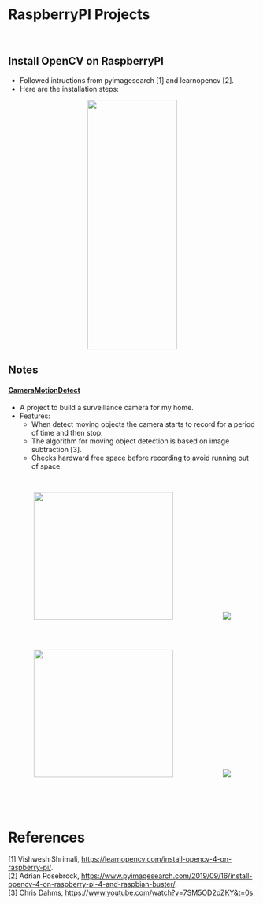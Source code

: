 # RaspberryPI Projects 
  
<br/>

## Install OpenCV on RaspberryPI 
* Followed intructions from pyimagesearch [1] and learnopencv [2]. 
* Here are the installation steps: <br/>

<p align="center">
  <img src="https://user-images.githubusercontent.com/86133411/153903124-70a56476-43a4-4808-9105-c1cccb1ad4ac.png" width="182" height="505">
</p>

## Notes
#### [CameraMotionDetect](/CameraMotionDetect)
* A project to build a surveillance camera for my home. 
* Features: 
  * When detect moving objects the camera starts to record for a period of time and then stop. <br/>
  * The algorithm for moving object detection is based on image subtraction [3]. <br/>
  * Checks hardward free space before recording to avoid running out of space. <br/>
<pre><p align="center">
<img src="https://user-images.githubusercontent.com/86133411/153816022-855bdc5d-ab93-4e00-a055-9b8bd01e90b8.png" width="283" height="258">            <img src="https://user-images.githubusercontent.com/86133411/153816013-82f2b5ec-0f48-4bc2-b36b-17212a190a31.png">
</p></pre>

<pre><p align="center">
<img src="https://user-images.githubusercontent.com/86133411/153915136-0634f358-da64-494b-a0a8-3379ca0aaa0d.png" width="283" height="258">            <img src="https://user-images.githubusercontent.com/86133411/153915151-2d1e5e6d-fa98-4253-ac94-987447ec40a2.png">
</p></pre>

<br/><br/>

# References 
[1] Vishwesh Shrimali, https://learnopencv.com/install-opencv-4-on-raspberry-pi/. <br/>
[2] Adrian Rosebrock, https://www.pyimagesearch.com/2019/09/16/install-opencv-4-on-raspberry-pi-4-and-raspbian-buster/. <br/>
[3] Chris Dahms, https://www.youtube.com/watch?v=7SM5OD2pZKY&t=0s. <br/>


